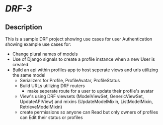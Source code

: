 # _DRF-3_

## Description

This is a sample DRF project showing use cases for user Authentication
showing example use cases for:

- Change plural names of models
- Use of Django signals to create a profile instance when a new User is created
- Build an api within profiles app to host seperate views and urls utilizing the same model
  - Serializers for Profile, ProfileAvatar, ProfileStatus
  - Build URLs utilizing DRF routers
    - make seperate route for a user to update their profile's avatar
  - View's using DRF viewsets (ModelViewSet, GenericViewSet, UpdateAPIView) and mixins (UpdateModelMixin, ListModelMixin, RetrieveModelMixin)
  - create permissions so anyone can Read but only owners of profiles can Edit their status or profiles
